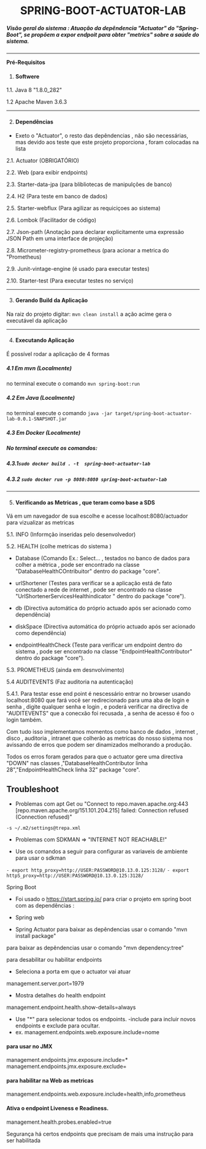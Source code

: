 <center><h1>SPRING-BOOT-ACTUATOR-LAB</h1></center> 

<h5>Visão geral do sistema : Atuação da depêndencia "Actuator" do "Spring-Boot", se propõem a expor endpoit para obter "metrics" sobre a saúde do sistema.</h5>


----
**Pré-Requisitos**

1. #### Softwere

 1.1. Java 8 "1.8.0_282"

1.2 Apache Maven 3.6.3 

----
2. #### Dependências

- Exeto o "Actuator", o resto das depêndencias , não são necessárias, mas devido aos teste que este projeto proporciona , foram colocadas na lista

2.1. Actuator (OBRIGATÓRIO)

2.2. Web (para exibir endpoints)

2.3. Starter-data-jpa (para blibliotecas de manipulções de banco)

2.4. H2 (Para teste em banco de dados)

2.5. Starter-webflux (Para agilizar as requiciçoes ao sistema)

2.6. Lombok (Facilitador de código)

2.7. Json-path (Anotação para declarar explicitamente uma expressão JSON Path em uma interface de projeção)

2.8. Micrometer-registry-prometheus (para acionar a metrica do "Prometheus)

2.9. Junit-vintage-engine (é usado para executar testes)

2.10. Starter-test (Para executar testes no serviço)

----
3. #### Gerando Build da Aplicação 

Na raiz do projeto digitar:
`mvn clean install`
a ação acime gera o executável da aplicação

----

4. #### Executando Aplicação 

É possível rodar a aplicação de 4 formas

##### 4.1 Em mvn (Localmente)

no terminal execute o comando `mvn spring-boot:run`

##### 4.2 Em Java (Localmente)

no terminal execute o comando `java -jar target/spring-boot-actuator-lab-0.0.1-SNAPSHOT.jar`

##### 4.3 Em Docker (Localmente)

##### No terminal execute os comandos:

##### 4.3.1`sudo docker build . -t  spring-boot-actuator-lab`

##### 4.3.2 `sudo docker run -p 8080:8080 spring-boot-actuator-lab`

----
5. #### Verificando as Metricas , que teram como base a SDS

Vá em um navegador de sua escolhe e acesse localhost:8080/actuador para vizualizar as metricas

5.1. INFO (Informção inseridas pelo desenvolvedor)

5.2. HEALTH (colhe metricas do sistema )
 - Database (Comando Ex.: Select... , testados no banco de dados para colher a métrica , pode ser encontrado na classe "DatabaseHealthCOntribuitor"  dentro do package "core".
 
 - urlShortener (Testes para verificar se a aplicação está de fato conectado a rede de internet , pode ser encontrado na classe "UrlShortenerServicesHealthindicator "  dentro do package "core").
 
 - db (Directiva automática do próprio actuado após ser acionado como dependência)
 
 - diskSpace (Directiva automática do próprio actuado após ser acionado como dependência)
 
 - endpointHealthCheck (Teste para verificar um endpoint dentro do sistema , pode ser encontrado na classe "EndpointHealthContributor"  dentro do package "core").

5.3. PROMETHEUS (ainda em desnvolvimento)

5.4 AUDITEVENTS (Faz auditoria na autenticação)

  5.4.1. Para testar esse end point é nescessário entrar no browser usando localhost:8080 que fará você ser redirecionado para uma aba de login e senha , 
  digite qualquer senha e login , e poderá verificar na directiva de "AUDITEVENTS" que a conecxão foi recusada , a senha de acesso é foo o login também.
  
  
  Com tudo isso implementamos momentos como banco de dados , internet , disco , auditoria , intranet que colherão as metricas do nosso sistema nos avissando de erros que podem ser dinamizados melhorando a produção.
  
  Todos os erros foram gerados para que o actuator gere uma directiva "DOWN" nas classes ,"DatabaseHealthContributor linha 28","EndpointHealthCheck linha 32" package "core".
 



## Troubleshoot

- Problemas com apt Get ou "Connect to repo.maven.apache.org:443 [repo.maven.apache.org/151.101.204.215] failed: Connection refused (Connection refused)"

`-s ~/.m2/settings@trepa.xml`

-  Problemas com SDKMAN => "INTERNET NOT REACHABLE!"

 - Use os comandos a seguir para configurar as variaveis de ambiente para usar o sdkman

`- export http_proxy=http://USER:PASSWORD@10.13.0.125:3128/`
`- export httpS_proxy=http://USER:PASSWORD@10.13.0.125:3128/`

Spring Boot

- Foi usado o  https://start.spring.io/ para criar o projeto em spring boot com as dependências :

- Spring web

- Spring Actuator
  para baixar as depêndencias usar o comando "mvn install package"

para baixar as depêndencias usar o comando "mvn dependency:tree"

para desabilitar ou habilitar endpoints

- Seleciona a porta em que o actuator vai atuar

management.server.port=1979

- Mostra detalhes do health endpoint

 management.endpoint.health.show-details=always

- Use "*" para selecionar todos os endpoints.
  -include para incluir novos endpoints e exclude para ocultar.
-  ex. management.endpoints.web.exposure.include=nome

#### para usar no JMX
management.endpoints.jmx.exposure.include=*
management.endpoints.jmx.exposure.exclude=

#### para habilitar na Web as metricas

management.endpoints.web.exposure.include=health,info,prometheus

#### Ativa o endpoint Liveness e Readiness.

management.health.probes.enabled=true

Segurança há certos endpoints que precisam de mais uma instrução para ser habilitada





